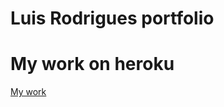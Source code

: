 # Luis Rodrigues portfolio

# My work on heroku
[My work](https://rodriguesluisportfolio.herokuapp.com/)
